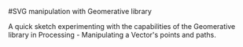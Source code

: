#SVG manipulation with Geomerative library

A quick sketch experimenting with the capabilities of the Geomerative library in Processing - Manipulating a Vector's points and paths.
